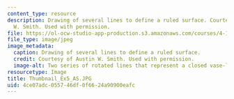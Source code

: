 ```yaml
---
content_type: resource
description: Drawing of several lines to define a ruled surface. Courtesy of Austin
  W. Smith. Used with permission.
file: https://ol-ocw-studio-app-production.s3.amazonaws.com/courses/4-105-geometric-disciplines-and-architecture-skills-reciprocal-methodologies-fall-2012/4ce07adc055746df0f6624a90900eafc_Thumbnail_Ex5_AS.JPG
file_type: image/jpeg
image_metadata:
  caption: Drawing of several lines to define a ruled surface.
  credit: Courtesy of Austin W. Smith. Used with permission.
  image-alt: Two series of rotated lines that represent a closed vase-like figure.
resourcetype: Image
title: Thumbnail_Ex5_AS.JPG
uid: 4ce07adc-0557-46df-0f66-24a90900eafc
---
```

